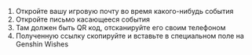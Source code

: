 1) Откройте вашу игровую почту во время какого-нибудь события
2) Откройте письмо касающееся события
3) Там должен быть QR код, отсканируйте его своим телефоном
4) Полученную ссылку скопируйте и вставьте в специальном поле на Genshin Wishes